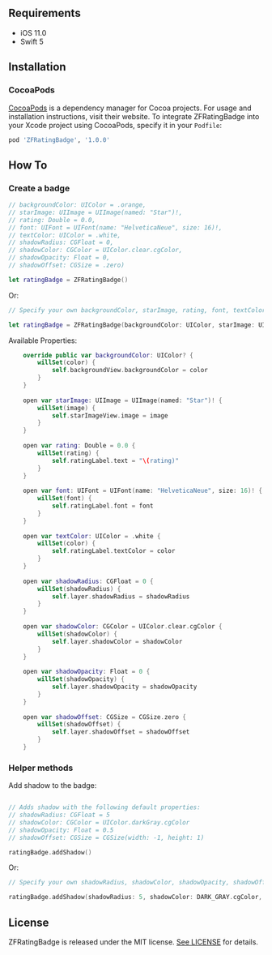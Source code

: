 ## Requirements

- iOS 11.0
- Swift 5

## Installation

### CocoaPods

[CocoaPods](https://cocoapods.org) is a dependency manager for Cocoa projects. For usage and installation instructions, visit their website. To integrate ZFRatingBadge into your Xcode project using CocoaPods, specify it in your `Podfile`:

```ruby
pod 'ZFRatingBadge', '1.0.0'
```

## How To

### Create a badge

```swift
// backgroundColor: UIColor = .orange,
// starImage: UIImage = UIImage(named: "Star")!,
// rating: Double = 0.0,
// font: UIFont = UIFont(name: "HelveticaNeue", size: 16)!,
// textColor: UIColor = .white,
// shadowRadius: CGFloat = 0,
// shadowColor: CGColor = UIColor.clear.cgColor,
// shadowOpacity: Float = 0,
// shadowOffset: CGSize = .zero)

let ratingBadge = ZFRatingBadge()
```

Or:

```swift
// Specify your own backgroundColor, starImage, rating, font, textColor, shadowRadius, shadowColor, shadowOpacity, and shadowOffset.

let ratingBadge = ZFRatingBadge(backgroundColor: UIColor, starImage: UIImage, rating: Double, font: UIFont, textColor: UIColor, shadowRadius: CGFloat, shadowColor: CGColor, shadowOpacity: Float, shadowOffset: CGSize)
```

Available Properties:

```swift
    override public var backgroundColor: UIColor? {
        willSet(color) {
            self.backgroundView.backgroundColor = color
        }
    }
    
    open var starImage: UIImage = UIImage(named: "Star")! {
        willSet(image) {
            self.starImageView.image = image
        }
    }
    
    open var rating: Double = 0.0 {
        willSet(rating) {
            self.ratingLabel.text = "\(rating)"
        }
    }
    
    open var font: UIFont = UIFont(name: "HelveticaNeue", size: 16)! {
        willSet(font) {
            self.ratingLabel.font = font
        }
    }
    
    open var textColor: UIColor = .white {
        willSet(color) {
            self.ratingLabel.textColor = color
        }
    }
    
    open var shadowRadius: CGFloat = 0 {
        willSet(shadowRadius) {
            self.layer.shadowRadius = shadowRadius
        }
    }
    
    open var shadowColor: CGColor = UIColor.clear.cgColor {
        willSet(shadowColor) {
            self.layer.shadowColor = shadowColor
        }
    }
    
    open var shadowOpacity: Float = 0 {
        willSet(shadowOpacity) {
            self.layer.shadowOpacity = shadowOpacity
        }
    }
    
    open var shadowOffset: CGSize = CGSize.zero {
        willSet(shadowOffset) {
            self.layer.shadowOffset = shadowOffset
        }
    }
```

### Helper methods

Add shadow to the badge:

```swift

// Adds shadow with the following default properties: 
// shadowRadius: CGFloat = 5
// shadowColor: CGColor = UIColor.darkGray.cgColor
// shadowOpacity: Float = 0.5
// shadowOffset: CGSize = CGSize(width: -1, height: 1)

ratingBadge.addShadow()
```

Or:

```swift
// Specify your own shadowRadius, shadowColor, shadowOpacity, shadowOffset

ratingBadge.addShadow(shadowRadius: 5, shadowColor: DARK_GRAY.cgColor, shadowOpacity: 0.25, shadowOffset: CGSize(width: 0, height: 2))
```

## License

ZFRatingBadge is released under the MIT license. [See LICENSE](https://github.com/zafarivaev/ZFRatingBadge/blob/master/LICENSE) for details.
